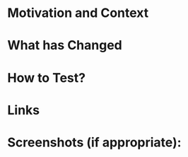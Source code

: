# Motivation and Context
<!--- Why is this change required? What problem does it solve? -->

# What has Changed
<!--- What code changes has been made -->
<!--- Has there been any refactoring -->
<!--- What tests have been written -->

# How to Test?
<!--- Describe in detail how you tested your changes. -->
<!--- Include details of your testing environment, and the tests you ran to see how your change affects other areas of the code, etc. -->
<!--- Are there any automated tests that mean changes don't need to be manually changed -->

# Links
<!--- Add any links to issues (trello, github issues) -->
<!--- Links to any documentation -->
<!--- Links to any related PRs -->

# Screenshots (if appropriate):